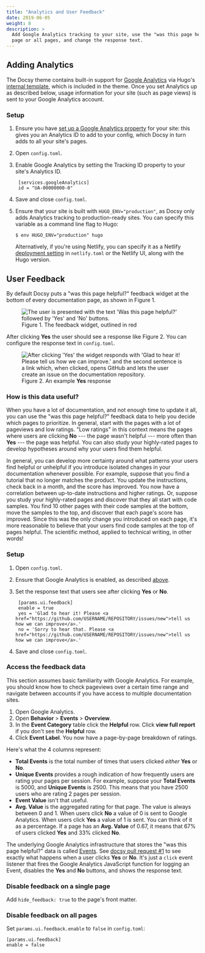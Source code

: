 ```yaml
---
title: "Analytics and User Feedback"
date: 2019-06-05
weight: 8
description: >
  Add Google Analytics tracking to your site, use the "was this page helpful?" widget data, disable the widget on a single
  page or all pages, and change the response text.
---
```


## Adding Analytics

The Docsy theme contains built-in support for [Google Analytics](https://analytics.google.com/analytics/web/) via Hugo's [internal template](https://gohugo.io/templates/internal/#google-analytics), which is included in the theme. Once you set Analytics up as described below, usage information for your site (such as page views) is sent to your Google Analytics account.

### Setup

1. Ensure you have [set up a Google Analytics property](https://support.google.com/analytics/answer/1042508) for your site: this gives you an Analytics ID to add to your config, which Docsy in turn adds to all your site's pages.
1. Open `config.toml`.
1. Enable Google Analytics by setting the Tracking ID property to your site's Analytics ID.

        [services.googleAnalytics]
        id = "UA-00000000-0"

1. Save and close `config.toml`.
1. Ensure that your site is built with `HUGO_ENV="production"`, as Docsy only adds Analytics tracking to production-ready sites. You can specify this variable as a command line flag to Hugo:

    ```
    $ env HUGO_ENV="production" hugo
    ```

    Alternatively, if you're using Netlify, you can specify it as a Netlify [deployment setting](https://www.netlify.com/docs/continuous-deployment/#build-environment-variables) in `netlify.toml` or the Netlify UI, along with the Hugo version.


## User Feedback

By default Docsy puts a "was this page helpful?" feedback widget at the bottom of every
documentation page, as shown in Figure 1.

<figure>
  <img src="/images/feedback.png"
       alt="The user is presented with the text 'Was this page helpful?' followed
            by 'Yes' and 'No' buttons."/>
  <figcaption>Figure 1. The feedback widget, outlined in red</figcaption>
</figure>

After clicking **Yes** the user should see a response like Figure 2. You can configure the
response text in `config.toml`.

<figure>
  <img src="/images/yes.png"
       alt="After clicking 'Yes' the widget responds with 'Glad to hear it!
            Please tell us how we can improve.' and the second sentence is a link which,
            when clicked, opens GitHub and lets the user create an issue on the
            documentation repository."/>
  <figcaption>
    Figure 2. An example <b>Yes</b> response
  </figcaption>
</figure>

### How is this data useful?

When you have a lot of documentation, and not enough time to update it all, you can use the
"was this page helpful?" feedback data to help you decide which pages to prioritize. In general,
start with the pages with a lot of pageviews and low ratings. "Low ratings" in this context
means the pages where users are clicking **No** --- the page wasn't helpful --- more often than
**Yes** --- the page was helpful. You can also study your highly-rated pages to develop hypotheses
around why your users find them helpful.

In general, you can develop more certainty around what patterns your users find helpful or
unhelpful if you introduce isolated changes in your documentation whenever possible. For example,
suppose that you find a tutorial that no longer matches the product. You update the instructions,
check back in a month, and the score has improved. You now have a correlation between up-to-date
instructions and higher ratings. Or, suppose you study your highly-rated pages and discover that
they all start with code samples. You find 10 other pages with their code samples at the bottom,
move the samples to the top, and discover that each page's score has improved. Since
this was the only change you introduced on each page, it's more reasonable to believe that
your users find code samples at the top of pages helpful. The scientific method, applied to
technical writing, in other words!

### Setup

1. Open `config.toml`.
1. Ensure that Google Analytics is enabled, as described [above](#setup).
1. Set the response text that users see after clicking **Yes** or **No**.

        [params.ui.feedback]
        enable = true
        yes = 'Glad to hear it! Please <a href="https://github.com/USERNAME/REPOSITORY/issues/new">tell us how we can improve</a>.'
        no = 'Sorry to hear that. Please <a href="https://github.com/USERNAME/REPOSITORY/issues/new">tell us how we can improve</a>.'
1. Save and close `config.toml`.

### Access the feedback data

This section assumes basic familiarity with Google Analytics. For example, you should know how
to check pageviews over a certain time range and navigate between accounts if you have access to
multiple documentation sites.

1. Open Google Analytics.
1. Open **Behavior** > **Events** > **Overview**.
1. In the **Event Category** table click the **Helpful** row. Click **view full report** if
   you don't see the **Helpful** row.
1. Click **Event Label**. You now have a page-by-page breakdown of ratings.

Here's what the 4 columns represent:

* **Total Events** is the total number of times that users clicked *either* **Yes** or **No**.
* **Unique Events** provides a rough indication of how frequently users are rating your pages per
  session. For example, suppose your **Total Events** is 5000, and **Unique Events** is 2500.
  This means that you have 2500 users who are rating 2 pages per session.
* **Event Value** isn't that useful.
* **Avg. Value** is the aggregated rating for that page. The value is always between 0
  and 1. When users click **No** a value of 0 is sent to Google Analytics. When users click
  **Yes** a value of 1 is sent. You can think of it as a percentage. If a page has an
  **Avg. Value** of 0.67, it means that 67% of users clicked **Yes** and 33% clicked **No**.

[events]: https://developers.google.com/analytics/devguides/collection/analyticsjs/events
[PR]: https://github.com/google/docsy/pull/1/files

The underlying Google Analytics infrastructure that stores the "was this page helpful?" data is
called [Events][events]. See [docsy pull request #1][PR] to see exactly
what happens when a user clicks **Yes** or **No**. It's just a `click` event listener that
fires the Google Analytics JavaScript function for logging an Event, disables the **Yes** and
**No** buttons, and shows the response text.

### Disable feedback on a single page

Add `hide_feedback: true` to the page's front matter.

### Disable feedback on all pages

Set `params.ui.feedback.enable` to `false` in `config.toml`:

    [params.ui.feedback]
    enable = false

